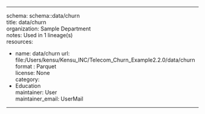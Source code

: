 


---  
schema: schema::data/churn  
title: data/churn  
organization: Sample Department  
notes: Used in 1 lineage(s)  
resources:  
  - name: data/churn 
    url: file:/Users/kensu/Kensu_INC/Telecom_Churn_Example2.2.0/data/churn 
    format : Parquet  
license: None  
category:
  - Education  
maintainer: User  
maintainer_email: UserMail  
---